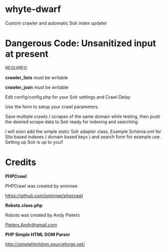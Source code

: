 # whyte-dwarf
Custom crawler and automatic Solr index updater

# Dangerous Code: Unsanitized input at present
REQUIRES: 

**crawler_lists** must be writable

**crawler_json** must be writable

Edit config/config.php for your Solr settings and Crawl Delay

Use the form to setup your crawl parameters.

Save multiple crawls / scrapes of the same domain while testing, then push the desired scrape data to Solr ready for indexing and searching.


I will soon add the simple static Solr adapter class, Example Schema.xml for Silo based indexes ( domain based keys ) and search form for example use. Setting up Solr is up to you!!


# Credits


**PHPCrawl**

PHPCrawl was created by sminnee

https://github.com/sminnee/phpcrawl



**Robots.class.php**

Robots was created by Andy Pieters

Pieters.Andy@gmail.com



**PHP Simple HTML DOM Parser**

http://simplehtmldom.sourceforge.net/

